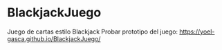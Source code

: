 # BlackjackJuego
Juego de cartas estilo Blackjack
Probar prototipo del juego: https://yoel-gasca.github.io/BlackjackJuego/
